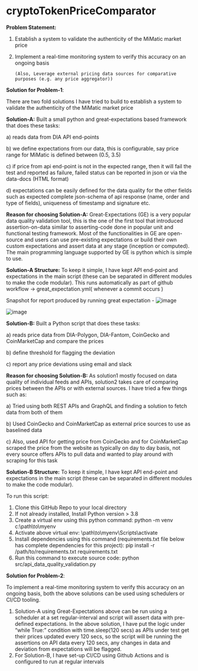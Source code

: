 # cryptoTokenPriceComparator

**Problem Statement:**

1. Establish a system to validate the authenticity of the MiMatic market price
2. Implement a real-time monitoring system to verify this accuracy on an ongoing basis

       (Also, Leverage external pricing data sources for comparative purposes (e.g. any price aggregator))

**Solution for Problem-1**:

There are two fold solutions I have tried to build to establish a system to validate the authenticity of the MiMatic market price

**Solution-A:** Built a small python and great-expectations based framework that does these tasks:

a) reads data from DIA API end-points

b) we define expectations from our data, this is configurable, say price range for MiMatic is defined between (0.5, 3.5)

c) if price from api end-point is not in the expected range, then it will fail the test and reported as failure, failed status can be reported in json or via the data-docs (HTML format)

d) expectations can be easily defined for the data quality for the other fields such as expected complete json-schema of api response (name, order and type of fields), uniqueness of timestamp and signature etc.

**Reason for choosing Solution-A:** Great-Expectations (GE) is a very popular data quality validation tool, this is the one of the first tool that introduced assertion-on-data similar to asserting-code done in popular unit and functional testing framework. Most of the functionalities in GE are open-source and users can use pre-existing expectations or build their own custom expectations and assert data at any stage (inception or computed). The main programming language supported by GE is python which is simple to use. 

**Solution-A Structure:** To keep it simple, I have kept API end-point and expectations in the main script (these can be separated in different modules to make the code modular). 
This runs automatically as part of github workflow -> great_expectation.yml(  whenever a commit occurs )

Snapshot for report produced by running great expectation -
![image](https://github.com/simsheo/cryptoTokenPriceComparator/assets/91950874/b33828a4-031b-45c7-ba02-3dc22177cbbb)

![image](https://github.com/simsheo/cryptoTokenPriceComparator/assets/91950874/a04d5621-40df-43ee-ba02-8977e6d156ee)


**Solution-B:** Built a Python script that does these tasks:

a) reads price data from DIA-Polygon, DIA-Fantom, CoinGecko and CoinMarketCap and compare the prices 

b) define threshold for flagging the deviation

c) report any price deviations using email and slack

**Reason for choosing Solution-B:** As solution1 mostly focused on data quality of individual feeds and APIs, solution2 takes care of comparing prices between the APIs or with external sources. I have tried a few things such as:

a) Tried using both REST APIs and GraphQL and finding a solution to fetch data from both of them

b) Used CoinGecko and CoinMarketCap as external price sources to use as baselined data

c) Also, used API for getting price from CoinGecko and for CoinMarketCap scraped the price from the website as typically on day to day basis, not every source offers APIs to pull data and wanted to play around with scraping for this task

**Solution-B Structure:** To keep it simple, I have kept API end-point and expectations in the main script (these can be separated in different modules to make the code modular). 

To run this script:

1. Clone this GitHub Repo to your local directory
2. If not already installed, Install Python version > 3.8
3. Create a virtual env using this python command: python -m venv c:\path\to\myenv
4. Activate above virtual env: \path\to\myenv\Scripts\activate
5. Install dependencies using this command (requirements.txt file below has complete dependencies for this project): pip install -r /path/to/requirements.txt requirements.txt
6. Run this command to execute source code: python src/api_data_quality_validation.py

**Solution for Problem-2**: 

To implement a real-time monitoring system to verify this accuracy on an ongoing basis, both the above solutions can be used using schedulers or CI/CD tooling.

1. Solution-A using Great-Expectations above can be run using a scheduler at a set regular-interval and script will assert data with pre-defined expectations. In the above solution, I have put the logic under “while True:” condition with time.sleep(120 secs) as APIs under test get their prices updated every 120 secs, so the script will be running the assertions on API data every 120 secs, any changes in data and deviation from expectations will be flagged.
2. For Solution-B, I have set-up CI/CD using Github Actions and is configured to run at regular intervals
